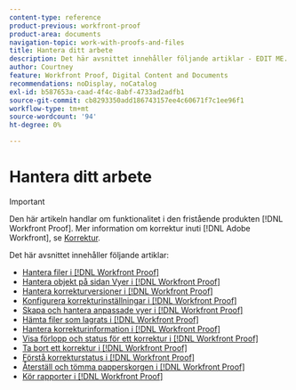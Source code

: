 ```yaml
---
content-type: reference
product-previous: workfront-proof
product-area: documents
navigation-topic: work-with-proofs-and-files
title: Hantera ditt arbete
description: Det här avsnittet innehåller följande artiklar - EDIT ME.
author: Courtney
feature: Workfront Proof, Digital Content and Documents
recommendations: noDisplay, noCatalog
exl-id: b587653a-caad-4f4c-8abf-4733ad2adfb1
source-git-commit: cb8293350add186743157ee4c60671f7c1ee96f1
workflow-type: tm+mt
source-wordcount: '94'
ht-degree: 0%

---
```


# Hantera ditt arbete

>[!IMPORTANT]
>
>Den här artikeln handlar om funktionalitet i den fristående produkten [!DNL Workfront Proof]. Mer information om korrektur inuti [!DNL Adobe Workfront], se [Korrektur](../../../review-and-approve-work/proofing/proofing.md).

Det här avsnittet innehåller följande artiklar:

* [Hantera filer i [!DNL Workfront Proof]](../../../workfront-proof/wp-work-proofsfiles/manage-your-work/manage-files.md)
* [Hantera objekt på sidan Vyer i [!DNL Workfront Proof]](../../../workfront-proof/wp-work-proofsfiles/manage-your-work/manage-items-on-views-page.md)
* [Hantera korrekturversioner i [!DNL Workfront Proof]](../../../workfront-proof/wp-work-proofsfiles/manage-your-work/manage-proof-versions.md)
* [Konfigurera korrekturinställningar i [!DNL Workfront Proof]](../../../workfront-proof/wp-work-proofsfiles/manage-your-work/configure-proof-settings.md)
* [Skapa och hantera anpassade vyer i [!DNL Workfront Proof]](../../../workfront-proof/wp-work-proofsfiles/manage-your-work/create-and-manage-custom-views.md)
* [Hämta filer som lagrats i [!DNL Workfront Proof]](../../../workfront-proof/wp-work-proofsfiles/manage-your-work/download-files-stored.md)
* [Hantera korrekturinformation i [!DNL Workfront Proof]](../../../workfront-proof/wp-work-proofsfiles/manage-your-work/manage-proof-details.md)
* [Visa förlopp och status för ett korrektur i [!DNL Workfront Proof]](../../../workfront-proof/wp-work-proofsfiles/manage-your-work/view-progress-and-status-of-proof.md)
* [Ta bort ett korrektur i [!DNL Workfront Proof]](../../../workfront-proof/wp-work-proofsfiles/manage-your-work/delete-proof.md)
* [Förstå korrekturstatus i [!DNL Workfront Proof]](../../../workfront-proof/wp-work-proofsfiles/manage-your-work/proof-state.md)
* [Återställ och tömma papperskorgen i [!DNL Workfront Proof]](../../../workfront-proof/wp-work-proofsfiles/manage-your-work/restore-and-empty-trash.md)
* [Kör rapporter i [!DNL Workfront Proof]](../../../workfront-proof/wp-work-proofsfiles/manage-your-work/run-reports.md)
